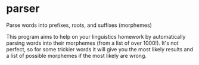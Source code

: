 # parser
Parse words into prefixes, roots, and suffixes (morphemes)

This program aims to help on your linguistics homework by automatically parsing words into their morphemes (from a list of over 1000!). It's not perfect, so for some trickier words it will give you the most likely results and a list of possible morphemes if the most likely are wrong. 
